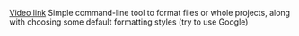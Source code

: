 [Video link](https://www.youtube.com/watch?v=YNv_g6ceL0w)
Simple command-line tool to format files or whole projects, along with choosing some default formatting styles (try to use Google)